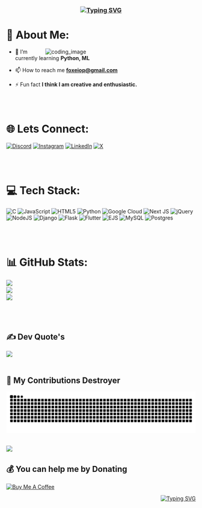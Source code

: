 <h3 align="center"><a href="https://git.io/typing-svg"><img src="https://readme-typing-svg.herokuapp.com?font=Fira+Code&duration=1800&pause=3600&color=0CEAF7&center=true&width=435&lines=Hi!+Welcome+to+My+GitHub+Profile!+%F0%9F%91%8B" alt="Typing SVG"></a></h3>


# 💫 About Me:
<img src="https://i.giphy.com/media/v1.Y2lkPTc5MGI3NjExcTdheHdpMTRmYnljcG1xaG92aTVqaHhzMmszcXJ2cTN3eGdyaXB5ZCZlcD12MV9pbnRlcm5hbF9naWZfYnlfaWQmY3Q9Zw/f3iwJFOVOwuy7K6FFw/giphy.gif" alt="coding_image" width="400" align="right">

- 🌱 I’m currently learning **Python, ML**

- 📫 How to reach me **foxeiop@gmail.com**

- ⚡ Fun fact **I think I am creative and enthusiastic.**

<br></br>
# 🌐 Lets Connect:
[![Discord](https://img.shields.io/badge/Discord-%237289DA.svg?logo=discord&logoColor=white)](https://discord.gg/https://discord.gg/https://discord.gg/ncYY8E7TPA) [![Instagram](https://img.shields.io/badge/Instagram-%23E4405F.svg?logo=Instagram&logoColor=white)](https://instagram.com/_shivam_0p) [![LinkedIn](https://img.shields.io/badge/LinkedIn-%230077B5.svg?logo=linkedin&logoColor=white)](https://linkedin.com/in/foxei0p) [![X](https://img.shields.io/badge/X-black.svg?logo=X&logoColor=white)](https://x.com/foxei0p) 
<br></br>
<br></br>
# 💻 Tech Stack:
![C](https://img.shields.io/badge/c-%2300599C.svg?style=for-the-badge&logo=c&logoColor=white) ![JavaScript](https://img.shields.io/badge/javascript-%23323330.svg?style=for-the-badge&logo=javascript&logoColor=%23F7DF1E) ![HTML5](https://img.shields.io/badge/html5-%23E34F26.svg?style=for-the-badge&logo=html5&logoColor=white) ![Python](https://img.shields.io/badge/python-3670A0?style=for-the-badge&logo=python&logoColor=ffdd54) ![Google Cloud](https://img.shields.io/badge/GoogleCloud-%234285F4.svg?style=for-the-badge&logo=google-cloud&logoColor=white) ![Next JS](https://img.shields.io/badge/Next-black?style=for-the-badge&logo=next.js&logoColor=white) ![jQuery](https://img.shields.io/badge/jquery-%230769AD.svg?style=for-the-badge&logo=jquery&logoColor=white) ![NodeJS](https://img.shields.io/badge/node.js-6DA55F?style=for-the-badge&logo=node.js&logoColor=white) ![Django](https://img.shields.io/badge/django-%23092E20.svg?style=for-the-badge&logo=django&logoColor=white) ![Flask](https://img.shields.io/badge/flask-%23000.svg?style=for-the-badge&logo=flask&logoColor=white) ![Flutter](https://img.shields.io/badge/Flutter-%2302569B.svg?style=for-the-badge&logo=Flutter&logoColor=white) ![EJS](https://img.shields.io/badge/ejs-%23B4CA65.svg?style=for-the-badge&logo=ejs&logoColor=black) ![MySQL](https://img.shields.io/badge/mysql-4479A1.svg?style=for-the-badge&logo=mysql&logoColor=white) ![Postgres](https://img.shields.io/badge/postgres-%23316192.svg?style=for-the-badge&logo=postgresql&logoColor=white)
<br></br>
<br></br>
# 📊 GitHub Stats:
![](https://github-readme-stats.vercel.app/api?username=FoXei0p&theme=highcontrast&hide_border=true&include_all_commits=true&count_private=true)<br/>
![](https://github-readme-streak-stats.herokuapp.com?user=FoXei0p&theme=highcontrast&hide_border=true)<br/>
![](https://github-readme-stats.vercel.app/api/top-langs/?username=FoXei0p&theme=highcontrast&hide_border=true&include_all_commits=true&count_private=true&layout=compact)
<br></br>
<br></br>
## ✍️ Dev Quote's

![](https://quotes-github-readme.vercel.app/api?type=vertical&theme=dark&border=true)
<br></br>



## 🐍 My Contributions Destroyer
<picture>
  <source media="(prefers-color-scheme: dark)" srcset="https://raw.githubusercontent.com/FoXei0p/FoXei0p/output/github-snake-dark.svg" />
  <source media="(prefers-color-scheme: light)" srcset="https://raw.githubusercontent.com/FoXei0p/FoXei0p/output/github-snake.svg" />
  <img alt="github-snake" src="https://raw.githubusercontent.com/FoXei0p/FoXei0p/output/github-snake-dark.svg" />
</picture>
<br></br>

[![](https://visitcount.itsvg.in/api?id=FoXei0p&icon=7&color=1)](https://visitcount.itsvg.in)
  ## 💰 You can help me by Donating
  <a href="https://buymeacoffee.com/foxei0p" target="_blank"><img src="https://cdn.buymeacoffee.com/buttons/v2/default-red.png" alt="Buy Me A Coffee" width="150" ></a></div>
   <p align="right"><a href="https://git.io/typing-svg"><img src="https://readme-typing-svg.herokuapp.com?font=Quintessential&duration=2000&pause=2000&color=00D1F7&width=435&height=44&lines=%E2%9C%A8+Thanks+for+stopping+by!+++Have+a+wonderful+day!+%F0%9F%8C%88" alt="Typing SVG" /></a></p>
